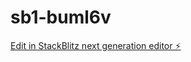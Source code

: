 # sb1-buml6v

[Edit in StackBlitz next generation editor ⚡️](https://stackblitz.com/~/github.com/Yazzthemusician/sb1-buml6v)